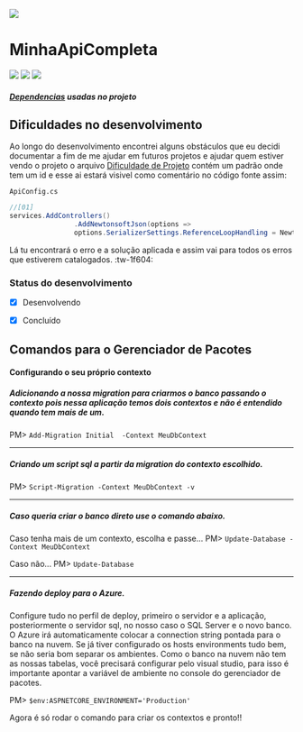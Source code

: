 ﻿![](https://gixnetwork.org/wp-content/uploads/2019/04/Microsoft-logo_rgb_gray-1024x459.png)
# MinhaApiCompleta

![](https://img.shields.io/github/stars/wrcrys/MinhaApiCompleta.svg) ![](https://img.shields.io/github/forks/wrcrys/MinhaApiCompleta.svg) ![](https://img.shields.io/github/issues/wrcrys/MinhaApiCompleta.svg)

##### [Dependencias](https://github.com/WRCrys/MinhaApiCompleta/blob/master/Dependencias.md) usadas no projeto 

## Dificuldades no desenvolvimento

Ao longo do desenvolvimento encontrei alguns obstáculos que eu decidi documentar a fim de me ajudar em futuros projetos e ajudar quem estiver vendo o projeto
o arquivo [Dificuldade de Projeto](https://github.com/WRCrys/MinhaApiCompleta/blob/master/Dificuldades%20de%20Projeto.md) contém um padrão onde tem um id e esse ai estará visivel como comentário no código fonte assim:

`ApiConfig.cs`

```csharp
//[01]
services.AddControllers()
                .AddNewtonsoftJson(options => 
                options.SerializerSettings.ReferenceLoopHandling = Newtonsoft.Json.ReferenceLoopHandling.Ignore);
```
Lá tu encontrará o erro e a solução aplicada e assim vai para todos os erros que estiverem catalogados. :tw-1f604:


### Status do desenvolvimento

- [x] Desenvolvendo
- [x] Concluído


## Comandos para o Gerenciador de Pacotes

#### Configurando o seu próprio contexto
##### Adicionando a nossa migration para criarmos o banco passando o contexto pois nessa aplicação temos dois contextos e não é entendido quando tem mais de um.

PM> `Add-Migration Initial  -Context MeuDbContext`


------------


##### Criando um script sql a partir da migration do contexto escolhido.

PM> `Script-Migration -Context MeuDbContext -v`


------------


##### Caso queria criar o banco direto use o comando abaixo.

Caso tenha mais de um contexto, escolha e passe...
PM> `Update-Database -Context MeuDbContext`

Caso não...
PM> `Update-Database`


------------


##### Fazendo deploy para o Azure.

Configure tudo no perfil de deploy, primeiro o servidor e a aplicação, posteriormente o servidor sql, no nosso caso o SQL Server e o novo banco.
O Azure irá automaticamente colocar a connection string pontada para o banco na nuvem.
Se já tiver configurado os hosts environments tudo bem, se não seria bom separar os ambientes.
Como o banco na nuvem não tem as nossas tabelas, você precisará configurar pelo visual studio, para isso é importante apontar a variável de ambiente
no console do gerenciador de pacotes.

PM> `$env:ASPNETCORE_ENVIRONMENT='Production'`

Agora é só rodar o comando para criar os contextos e pronto!!